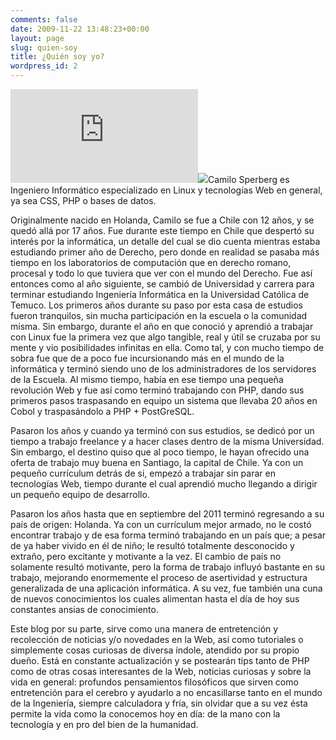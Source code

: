 ```yaml
---
comments: false
date: 2009-11-22 13:48:23+00:00
layout: page
slug: quien-soy
title: ¿Quién soy yo?
wordpress_id: 2
---
```


![](http://www.gravatar.com/avatar.php?gravatar_id=7d2c673e648e3df2db252989da891cd7&default=http%3A%2F%2Funreal4u.com%2Fnuevo%2Fi%2Fngl.jpg&size=68&rating=G&border=FF0000)![](http://www.zend.com/img/yellowpages/zce_php5-3_logo.gif)Camilo Sperberg es Ingeniero Informático especializado en Linux y tecnologías Web en general, ya sea CSS, PHP o bases de datos.



Originalmente nacido en Holanda, Camilo se fue a Chile con 12 años, y se quedó allá por 17 años. Fue durante este tiempo en Chile que despertó su interés por la informática, un detalle del cual se dio cuenta mientras estaba estudiando primer año de Derecho, pero donde en realidad se pasaba más tiempo en los laboratorios de computación que en derecho romano, procesal y todo lo que tuviera que ver con el mundo del Derecho. Fue así entonces como al año siguiente, se cambió de Universidad y carrera para terminar estudiando Ingeniería Informática en la Universidad Católica de Temuco.
Los primeros años durante su paso por esta casa de estudios fueron tranquilos, sin mucha participación en la escuela o la comunidad misma. Sin embargo, durante el año en que conoció y aprendió a trabajar con Linux fue la primera vez que algo tangible, real y útil se cruzaba por su mente y vio posibilidades infinitas en ella. Como tal, y con mucho tiempo de sobra fue que de a poco fue incursionando más en el mundo de la informática y terminó siendo uno de los administradores de los servidores de la Escuela. Al mismo tiempo, había en ese tiempo una pequeña revolución Web y fue así como terminó trabajando con PHP, dando sus primeros pasos traspasando en equipo un sistema que llevaba 20 años en Cobol y traspasándolo a PHP + PostGreSQL.

Pasaron los años y cuando ya terminó con sus estudios, se dedicó por un tiempo a trabajo freelance y a hacer clases dentro de la misma Universidad. Sin embargo, el destino quiso que al poco tiempo, le hayan ofrecido una oferta de trabajo muy buena en Santiago, la capital de Chile. 
Ya con un pequeño currículum detrás de si, empezó a trabajar sin parar en tecnologías Web, tiempo durante el cual aprendió mucho llegando a dirigir un pequeño equipo de desarrollo.

Pasaron los años hasta que en septiembre del 2011 terminó regresando a su país de origen: Holanda. Ya con un currículum mejor armado, no le costó encontrar trabajo y de esa forma terminó trabajando en un país que; a pesar de ya haber vivido en él de niño; le resultó totalmente desconocido y extraño, pero excitante y motivante a la vez.
El cambio de país no solamente resultó motivante, pero la forma de trabajo influyó bastante en su trabajo, mejorando enormemente el proceso de asertividad y estructura generalizada de una aplicación informática. A su vez, fue también una cuna de nuevos conocimientos los cuales alimentan hasta el día de hoy sus constantes ansias de conocimiento.

Este blog por su parte, sirve como una manera de entretención y recolección de noticias y/o novedades en la Web, así como tutoriales o simplemente cosas curiosas de diversa índole, atendido por su propio dueño. Está en constante actualización y se postearán tips tanto de PHP como de otras cosas interesantes de la Web, noticias curiosas y sobre la vida en general: profundos pensamientos filosóficos que sirven como entretención para el cerebro y ayudarlo a no encasillarse tanto en el mundo de la Ingeniería, siempre calculadora y fría, sin olvidar que a su vez ésta permite la vida como la conocemos hoy en día: de la mano con la tecnología y en pro del bien de la humanidad.
